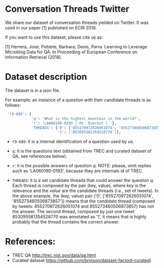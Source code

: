 # Conversation Threads Twitter

We share our dataset of conversation threads yielded on Twitter. 
It was used in our paper [1] published on ECIR 2018. 

If you want to use this dataset, please cite us as:

[1] Herrera, Jose; Poblete, Barbara; Denis, Parra. Learning to Leverage Microblog Data for QA. In Proceeding of European Conference on Information Retrieval (2018). 


# Dataset description

The dataset is in a json file. 

For example, an instance of a question with their candidate threads is as follows:

```bash
 't9-689': {
            'q': 'What is the highest mountain in the world?',
            'r': 'LA060190-0193 | Mt. Everest | '},
            'THREADS': {'0': ['855270972626051074', '855273460506873857'],
                        '1': ['853095581354528770']},
```

* `t9-689`: it is a internal identification of a question used by us. 

* `q`: it is the questions text (obtained from TREC and curated dataset of QA, see references below).

* `r`: it is the possible answers of question *q*. NOTE: please, omit replies such as 'LA060190-0193', because they are internals id of TREC. 

* `THREADS`: it is a set candidate threads that could answer the question *q*. Each thread is composed by the pair (key, value), where *key* is the relevance and the *value* are the candidate threads (i.e., set of tweets).
In the above example, the (key, value) pair ('0', ['855270972626051074', '855273460506873857']) means that the candidate thread (composed by tweets: 855270972626051074 and 855273460506873857) has not the answer. 
The second thread, composed by just one tweet 853095581354528770 was annotated as '1', it means that is highly probably that the thread contains the correct answer. 



# References:

* TREC QA http://trec.nist.gov/data/qa.html 
* Curated dataset https://github.com/brmson/dataset-factoid-curated)
